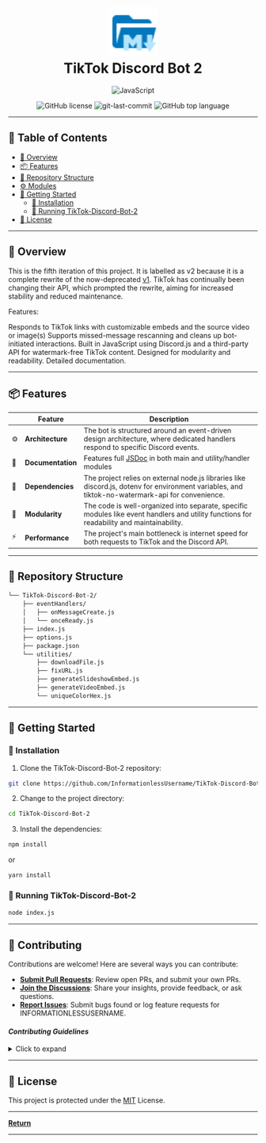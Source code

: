 <div align="center">
<h1 align="center">
<img src="https://raw.githubusercontent.com/PKief/vscode-material-icon-theme/ec559a9f6bfd399b82bb44393651661b08aaf7ba/icons/folder-markdown-open.svg" width="100" />
<br>TikTok Discord Bot 2</h1>

<p align="center">
<img src="https://img.shields.io/badge/JavaScript-F7DF1E.svg?style=flat&logo=JavaScript&logoColor=black" alt="JavaScript" />
</p>
<img src="https://img.shields.io/github/license/InformationlessUsername/TikTok-Discord-Bot-2?style=flat&color=5D6D7E" alt="GitHub license" />
<img src="https://img.shields.io/github/last-commit/InformationlessUsername/TikTok-Discord-Bot-2?style=flat&color=5D6D7E" alt="git-last-commit" />
<img src="https://img.shields.io/github/languages/top/InformationlessUsername/TikTok-Discord-Bot-2?style=flat&color=5D6D7E" alt="GitHub top language" />
</div>

---

## 📖 Table of Contents

- [📍 Overview](#-overview)
- [📦 Features](#-features)
- [📂 Repository Structure](#-repository-structure)
- [⚙️ Modules](#modules)
- [🚀 Getting Started](#-getting-started)
  - [🔧 Installation](#-installation)
  - [🤖 Running TikTok-Discord-Bot-2](#-running-TikTok-Discord-Bot-2)
- [📄 License](#-license)

---

## 📍 Overview

This is the fifth iteration of this project. It is labelled as v2 because it is a complete rewrite of the now-deprecated [v1](https://github.com/InformationlessUsername/TikTok-Discord-Bot). TikTok has continually been changing their API, which prompted the rewrite, aiming for increased stability and reduced maintenance.

Features:

Responds to TikTok links with customizable embeds and the source video or image(s)
Supports missed-message rescanning and cleans up bot-initiated interactions.
Built in JavaScript using Discord.js and a third-party API for watermark-free TikTok content.
Designed for modularity and readability. Detailed documentation.

---

## 📦 Features

|     | Feature           | Description                                                                                                                                      |
| --- | ----------------- | ------------------------------------------------------------------------------------------------------------------------------------------------ |
| ⚙️  | **Architecture**  | The bot is structured around an event-driven design architecture, where dedicated handlers respond to specific Discord events.                   |
| 📄  | **Documentation** | Features full [JSDoc](https://jsdoc.app/) in both main and utility/handler modules                                                               |
| 🔗  | **Dependencies**  | The project relies on external node.js libraries like discord.js, dotenv for environment variables, and tiktok-no-watermark-api for convenience. |
| 🧩  | **Modularity**    | The code is well-organized into separate, specific modules like event handlers and utility functions for readability and maintainability.        |
| ⚡️ | **Performance**   | The project's main bottleneck is internet speed for both requests to TikTok and the Discord API.                                                 |

---

## 📂 Repository Structure

```sh
└── TikTok-Discord-Bot-2/
    ├── eventHandlers/
    │   ├── onMessageCreate.js
    │   └── onceReady.js
    ├── index.js
    ├── options.js
    ├── package.json
    └── utilities/
        ├── downloadFile.js
        ├── fixURL.js
        ├── generateSlideshowEmbed.js
        ├── generateVideoEmbed.js
        └── uniqueColorHex.js

```

---

## 🚀 Getting Started

### 🔧 Installation

1. Clone the TikTok-Discord-Bot-2 repository:

```sh
git clone https://github.com/InformationlessUsername/TikTok-Discord-Bot-2
```

2. Change to the project directory:

```sh
cd TikTok-Discord-Bot-2
```

3. Install the dependencies:

```sh
npm install
```

or

```sh
yarn install
```

### 🤖 Running TikTok-Discord-Bot-2

```sh
node index.js
```

---

## 🤝 Contributing

Contributions are welcome! Here are several ways you can contribute:

- **[Submit Pull Requests](https://github.com/InformationlessUsername/TikTok-Discord-Bot-2/blob/main/CONTRIBUTING.md)**: Review open PRs, and submit your own PRs.
- **[Join the Discussions](https://github.com/InformationlessUsername/TikTok-Discord-Bot-2/discussions)**: Share your insights, provide feedback, or ask questions.
- **[Report Issues](https://github.com/InformationlessUsername/TikTok-Discord-Bot-2/issues)**: Submit bugs found or log feature requests for INFORMATIONLESSUSERNAME.

#### _Contributing Guidelines_

<details closed>
<summary>Click to expand</summary>

1. **Fork the Repository**: Start by forking the project repository to your GitHub account.
2. **Clone Locally**: Clone the forked repository to your local machine using a Git client.
   ```sh
   git clone <your-forked-repo-url>
   ```
3. **Create a New Branch**: Always work on a new branch, giving it a descriptive name.
   ```sh
   git checkout -b new-feature-x
   ```
4. **Make Your Changes**: Develop and test your changes locally.
5. **Commit Your Changes**: Commit with a clear and concise message describing your updates.
   ```sh
   git commit -m 'Implemented new feature x.'
   ```
6. **Push to GitHub**: Push the changes to your forked repository.
   ```sh
   git push origin new-feature-x
   ```
7. **Submit a Pull Request**: Create a PR against the original project repository. Clearly describe the changes and their motivations.

Once your PR is reviewed and approved, it will be merged into the main branch.

</details>

---

## 📄 License

This project is protected under the [MIT](https://choosealicense.com/licenses/mit/) License.

---

[**Return**](#Top)

---
